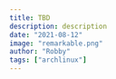 ```yaml
---
title: TBD
description: description
date: "2021-08-12"
image: "remarkable.png"
author: "Robby"
tags: ["archlinux"]
---
```


<!-- ## Enable USB web interface -->
<!---->
<!-- On the remarkable: Settings -> Storage -> USB web interface: On -->
<!---->
<!-- Plug your remarkable into your PC -->
<!---->
<!-- ## Find IP address and password -->
<!---->
<!-- On the remarkable: Settings -> Help -> Copyrights and licenses -->
<!---->
<!-- You will be able to find your IP address and password at the bottom -->
<!---->
<!-- The IP address will likely be: `10.11.99.1` -->
<!---->
<!-- ## SSH -->
<!---->
<!-- In the terminal run the following if you don't already have ssh keys: -->
<!-- ``` -->
<!-- ssh-keygen  -->
<!-- Generating public/private rsa key pair. -->
<!-- Enter file in which to save the key (/home/chris/.ssh/id_rsa): -->
<!-- ``` -->
<!---->
<!-- Copy file over: -->
<!---->
<!-- ``` -->
<!-- scp ~/.ssh/id_rsa.pub root@10.11.99.1:/home/root -->
<!-- # Enter password -->
<!-- ``` -->
<!---->
<!-- Login to the remarkable: -->
<!---->
<!-- ``` -->
<!-- ssh root@10.11.99.1 -->
<!-- # Enter password -->
<!---->
<!-- mkdir .ssh -->
<!---->
<!-- cat id_rsa.pub >> ~/.ssh/authorized_keys -->
<!---->
<!-- chmod -R og-rwx /home/root/.ssh -->
<!-- ``` -->
<!---->
<!-- Now you can login without a password: -->
<!---->
<!-- ``` -->
<!-- ssh root@10.11.99.1 -->
<!-- ``` -->
<!---->
<!-- Useful alias: -->
<!---->
<!-- Add this to your `.bashrc` or `.zshrc` -->
<!---->
<!-- ``` -->
<!-- alias remarkable_ssh='root@10.11.99.1' -->
<!-- ``` -->
<!---->
<!-- **NOTE** may have to add the following to `/etc/ssh/ssh_config`: -->
<!---->
<!-- ``` -->
<!-- PubkeyAcceptedKeyTypes +ssh-rsa -->
<!-- ``` -->
<!---->
<!-- ## Setup reStream -->
<!---->
<!-- Login to your remarkable: -->
<!---->
<!-- ``` -->
<!-- ssh root@10.11.99.1 -->
<!-- ``` -->
<!---->
<!-- Run the following to install reStream on remarkable: -->
<!---->
<!-- ``` -->
<!-- wget https://github.com/rien/reStream/releases/latest/download/restream.arm.static -O /home/root/restream && chmod +x /home/root/restream -->
<!-- ``` -->
<!---->
<!-- ## Install reStream on PC -->
<!---->
<!-- Arch Linux: -->
<!---->
<!-- ``` -->
<!-- yay -S restream-git -->
<!-- ``` -->
<!---->
<!-- ## Resources -->
<!---->
<!-- [Awesome Remarkable](https://github.com/reHackable/awesome-reMarkable) -->
<!---->
<!-- [Stop ssh from asking for password](https://shiplu.mokadd.im/90/7-steps-to-stop-ssh-from-asking-password/) -->
<!---->
<!-- [scp to transfer files](https://linuxize.com/post/how-to-use-scp-command-to-securely-transfer-files/) -->
<!---->
<!-- [reStream](https://github.com/rien/reStream) -->
